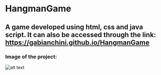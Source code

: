 # HangmanGame #
## A game developed using html, css and java script. It can also be accessed through the link: <https://gabianchini.github.io/HangmanGame> ##
### Image of the project: ###
![alt text](https://github.com/Gabianchini/HangmanGame/blob/master/hangmanvideo_edit_0.gif)

